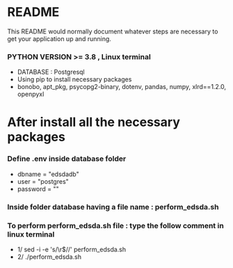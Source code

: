 # README

This README would normally document whatever steps are necessary to get your application up and running.

### PYTHON VERSION >= 3.8 , Linux terminal

- DATABASE : Postgresql
- Using pip to install necessary packages
- bonobo, apt_pkg, psycopg2-binary, dotenv, pandas, numpy, xlrd==1.2.0, openpyxl

# After install all the necessary packages

### Define .env inside database folder

- dbname = "edsdadb"
- user = "postgres"
- password = ""

### Inside folder database having a file name : perform_edsda.sh

### To perform perform_edsda.sh file : type the follow comment in linux terminal

- 1/ sed -i -e 's/\r$//' perform_edsda.sh
- 2/ ./perform_edsda.sh
